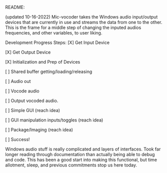 README:

(updated 10-16-2022)
Mic-vocoder takes the Windows audio input/output devices that are currently in use and streams the data from one to the other. 
This is the frame for a middle step of changing the inputed audios frequencies, and other variables, to user liking.

Development Progress Steps:
[X] Get Input Device 

[X] Get Output Device 

[X] Initialization and Prep of Devices

[ ] Shared buffer getting/loading/releasing

[ ] Audio out

[ ] Vocode audio

[ ] Output vocoded audio. 

[ ] Simple GUI (reach idea)

[ ] GUI manipulation inputs/toggles (reach idea)

[ ] Package/Imaging (reach idea)

[ ] Success!


Windows audio stuff is really complicated and layers of interfaces. 
Took far longer reading through documentation than actually being able to debug and code.
This has been a good start into making this functional, but time allotment, sleep, and previous commitments stop us here today.
